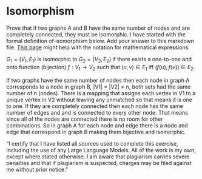 # Isomorphism

Prove that if two graphs $A$ and $B$ have the same number of nodes and are
completely connected, they must be isomorphic. I have started with the formal
definition of isomorphism below. Add your answer to this markdown file. [This
page](https://docs.github.com/en/get-started/writing-on-github/working-with-advanced-formatting/writing-mathematical-expressions)
might help with the notation for mathematical expressions.

$G_1=(V_1 , E_1)$ is isomorphic to $G_2 = (V_2, E_2)$ if there exists a
one-to-one and onto function (bijection) $f: V_1 \rightarrow V_2$ such that $(u,v)
\in E_1$ iff $(f(u),f(v)) \in E_2$.

If two graphs have the same number of nodes then each node in graph A corresponds to a node in graph B, |V1| = |V2| = n, both sets had the same number of n (nodes). There is a mapping that assigns each vertex in V1​ to a unique vertex in V2 without leaving any unmatched so that means it is one to one. If they are completely connected then each node has the same number of edges and and is connected to every other node. That means since all of the nodes are connected there is no room for other combinations. So in graph A for each node and edge there is a node and edge that correspond in graph B making them bijective and isomorphic.

“I certify that I have listed all sources used to complete this exercise, including the use of any Large Language Models. All of the work is my own, except where stated otherwise. I am aware that plagiarism carries severe penalties and that if plagiarism is suspected, charges may be filed against me without prior notice.”
